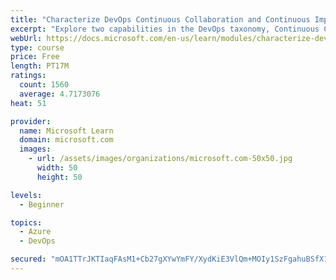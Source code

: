 ```yaml
---
title: "Characterize DevOps Continuous Collaboration and Continuous Improvement"
excerpt: "Explore two capabilities in the DevOps taxonomy, Continuous Collaboration and Continuous Improvement."
webUrl: https://docs.microsoft.com/en-us/learn/modules/characterize-devops-continous-collaboration-improvement/
type: course
price: Free
length: PT17M
ratings:
  count: 1560
  average: 4.7173076
heat: 51

provider:
  name: Microsoft Learn
  domain: microsoft.com
  images:
    - url: /assets/images/organizations/microsoft.com-50x50.jpg
      width: 50
      height: 50

levels:
  - Beginner

topics:
  - Azure
  - DevOps

secured: "mOA1TTrJKTIaqFAsM1+Cb27gXYwYmFY/XydKiE3VlQm+MOIy1SzFgahuBSfX1wZq6+hhg2NSgkjCCgytszRh4jAhWBKOcdnH/GJU7JtFXpkUgsPb53ecAIGquk5sp+YTNoUXLh/w/X2vsdKzQGF1+aSRW/vNQDoq8+vheWI2gTh+DXXsCKs7QRgAy2uSXuBeRtGnQtig9+99zVOXV/9CoVyqmYwZmTHBjPiMi1MLB7VRWzgiAyQRDlonqHaUGnkC1CzjYmA0cf6EsS0fQvhH42HoFPQtx9wzvhTuj8vGQXP31FTT7UXNq+s6jIX/RAz/Ynsh5LY96rjutLmfWtRpSy+nG49duKpk8Pziz6+c9HEUutB7zrtqQlUb44Uj4i3QwIKBG8jqM9IvkN68g94jIv/TWAZrQ95+Mj0wcwZ5IxA=;/0BaykRDOEf0+P4WWRLGdg=="
---
```


